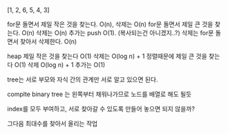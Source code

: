 [1, 2, 6, 5, 4, 3]

for문 돌면서 제일 작은 것을 찾는다. O(n),  삭제는 O(n)
for문 돌면서 제일 큰 것을 찾는다. O(n)      삭제는 O(n)
추가는 push O(1). (복사되는건 아니겠지..?)
삭제는 for문 돌면서 찾아서 삭제한다. O(n)



heap
제일 작은 것을 찾는다 O(1)      삭제는 O(log n) + 1 정렬때문에
제일 큰 것을 찾는다 O(1)        삭제 O(log n) + 1
추가는 O(1)



tree는 서로 부모와 자식 간의 관계만 서로 알고 있으면 된다.

complte binary tree 는 왼쪽부터 채워나가므로 노드를 배열로 해도 될듯

index를 모두 부여하고, 서로 찾아갈 수 있도록 만들어 놓으면 되지 않을까?

그다음 최대수를 찾아서 올리는 작업